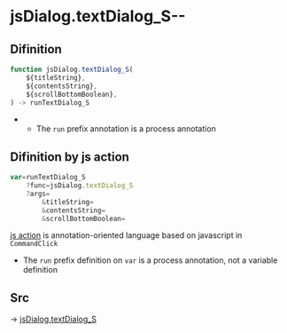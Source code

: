 # jsDialog.textDialog_S--

## Difinition

```js.js
function jsDialog.textDialog_S(
	${titleString},
	${contentsString},
	${scrollBottomBoolean},
) -> runTextDialog_S
```

- - The `run` prefix annotation is a process annotation


## Difinition by js action

```js.js
var=runTextDialog_S
	?func=jsDialog.textDialog_S
	?args=
		&titleString=
		&contentsString=
		&scrollBottomBoolean=
```

[js action](#) is annotation-oriented language based on javascript in `CommandClick`

- The `run` prefix definition on `var` is a process annotation, not a variable definition

## Src

-> [jsDialog.textDialog_S](https://github.com/puutaro/CommandClick/blob/master/app/src/main/java/com/puutaro/commandclick/fragment_lib/terminal_fragment/js_interface/dialog/JsDialog.kt#L124)


